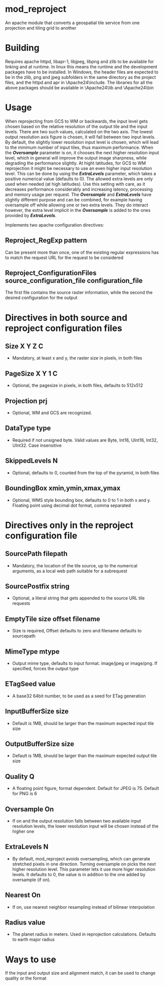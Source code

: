 # mod_reproject

An apache module that converts a geospatial tile service from one projection and tiling grid to another

# Building

Requires apache httpd, libapr-1, libjpeg, libpng and zlib to be available for linking and at runtime.
In linux this means the runtime and the development packages have to be installed.
In Windows, the header files are expected to be in the zlib, png and jpeg subfolders in the same directory as the project files, and the httpd and apr in \Apache24\include. The libraries for all the above packages should be available in \Apache24\lib and \Apache24\bin

# Usage

When reprojecting from GCS to WM or backwards, the input level gets chosen based on the relative resolution of the output tile and the input levels.
There are two such values, calculated on the two axis.  The lowest output resolution axis figure is chosen, it will fall between two input levels. By default, the slightly lower resolution input level is chosen, which will lead to the minimum number of input tiles, thus maximum performance.  When the ___Oversample___ parameter is on, it chooses the next higher resolution input level, which in general will improve the output image sharpness, while degrading the performance slightly.
At hight latitudes, for GCS to WM reprojection it might be necessary to use an even higher input resolution level.  This can be done by using the ___ExtraLevels___ parameter, which takes a positive numerical value (defaults to 0).  The allowed extra levels are only used when needed (at high latitudes).
Use this setting with care, as it decreases performance considerably and increasing latency, processing and memory usage per request.  The ___Oversample___ and ___ExtraLevels___ have slightly different purpose and can be combined, for example having oversample off while allowing one or two extra levels.
They do interact however, the extra level implicit in the ___Oversample___ is added to the ones provided by ___ExtraLevels___.

Implements two apache configuration directives:

## Reproject_RegExp pattern
Can be present more than once, one of the existing regular expressions has to match the request URL for the request to be considered

## Reproject_ConfigurationFiles source_configuration_file configuration_file
The first file contains the source raster information, while the second the desired configuration for the output 

# Directives in both source and reproject configuration files

## Size X Y Z C
  - Mandatory, at least x and y, the raster size in pixels, in both files

## PageSize X Y 1 C
  - Optional, the pagesize in pixels, in both files, defaults to 512x512

## Projection prj
  - Optional, WM and GCS are recognized.

## DataType type
  - Required if not unsigned byte.  Valid values are Byte, Int16, UInt16, Int32, UInt32.  Case insensitive

## SkippedLevels N
  - Optional, defaults to 0, counted from the top of the pyramid, in both files

## BoundingBox xmin,ymin,xmax,ymax
  - Optional, WMS style bounding box, defaults to 0 to 1 in both x and y.  Floating point using decimal dot format, comma separated

# Directives only in the reproject configuration file

## SourcePath filepath
  - Mandatory, the location of the tile source, up to the numerical arguments, as a local web path suitable for a subrequest

## SourcePostfix string
  - Optional, a literal string that gets appended to the source URL tile requests

## EmptyTile size offset filename
  - Size is required, Offset defaults to zero and filename defaults to sourcepath

## MimeType mtype
  - Output mime type, defaults to input format.  image/jpeg or image/png.  If specified, forces the output type

## ETagSeed value
  - A base32 64bit number, to be used as a seed for ETag generation

## InputBufferSize size
  - Default is 1MB, should be larger than the maximum expected input tile size

## OutputBufferSize size
  - Default is 1MB, should be larger than the maximum expected output tile size

## Quality Q
  - A floating point figure, format dependent.  Default for JPEG is 75.  Default for PNG is 6

## Oversample On
  - If on and the output resolution falls between two available input resolution levels, the lower resolution input will be chosen instead of the higher one

## ExtraLevels N
  - By default, mod_reproject avoids oversampling, which can generate stretched pixels in one direction. Turning oversample on picks the next higher resolution level. This parameter lets it use more higer resolution levels.  It defaults to 0, the value is in addition to the one added by oversample (if on).

## Nearest On
  - If on, use nearest neighbor resampling instead of bilinear interpolation

## Radius value
  - The planet radius in meters.  Used in reprojection calculations. Defaults to earth major radius

# Ways to use

If the input and output size and alignment match, it can be used to change quality or the format

